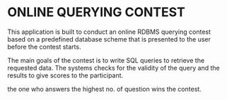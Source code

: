 ONLINE QUERYING CONTEST
==============

This application is built to conduct an online RDBMS querying contest based on a predefined database scheme that is presented to the user before the contest starts.

The main goals of the contest is to write SQL queries to retrieve the requested data. The systems checks for the validity of the query and the results to give scores to the participant.

the one who answers the highest no. of question wins the contest.
 